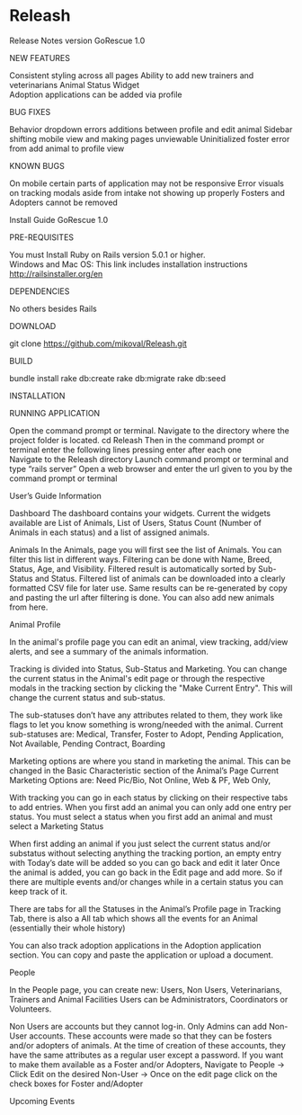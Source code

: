 # Releash
Release Notes version GoRescue 1.0

NEW FEATURES

Consistent styling across all pages
Ability to add new trainers and veterinarians
Animal Status Widget 	
Adoption applications can be added via profile

BUG FIXES

Behavior dropdown errors additions between profile and edit animal
Sidebar shifting mobile view and making pages unviewable
Uninitialized foster error from add animal to profile view

KNOWN BUGS

On mobile certain parts of application may not be responsive
Error visuals on tracking modals aside from intake not showing up properly
Fosters and Adopters cannot be removed

Install Guide  GoRescue 1.0

PRE-REQUISITES

You must Install Ruby on Rails version 5.0.1 or higher.  
Windows and Mac OS:
This link includes installation instructions
http://railsinstaller.org/en

DEPENDENCIES

No others besides Rails

DOWNLOAD

git clone https://github.com/mikoval/Releash.git 

BUILD

bundle install
rake db:create
rake db:migrate
rake db:seed

  	
INSTALLATION
               
RUNNING APPLICATION

Open the command prompt or terminal. Navigate to the directory where the project folder is located. 
	cd Releash
Then in the command prompt or terminal enter the following lines pressing enter after each one	
	Navigate to the Releash directory
Launch command prompt or terminal and type “rails server” 
Open a web browser and enter the url given to you by the command prompt or terminal


User’s Guide Information

Dashboard
The dashboard contains your widgets. Current the widgets available are List of Animals, List of Users, Status Count (Number of Animals in each status) and a list of assigned animals.

Animals
In the Animals, page you will first see the list of Animals. You can filter this list in different ways. Filtering can be done with Name, Breed, Status, Age, and Visibility. Filtered result is automatically sorted by Sub-Status and Status. Filtered list of animals can be downloaded into a clearly formatted CSV file for later use. Same results can be re-generated by copy and pasting the url after filtering is done.
You can also add new animals from here. 

Animal Profile 

In the animal's profile page you can edit an animal, view tracking, add/view alerts, and see a summary of the animals information.

Tracking is divided into Status, Sub-Status and Marketing. You can change the current status in the Animal's edit page or through the respective modals in the tracking section by clicking the "Make Current Entry". This will change the current status and sub-status.

The sub-statuses don’t have any attributes related to them, they work like flags to let you know something is wrong/needed with the animal.
Current sub-statuses are: Medical, Transfer, Foster to Adopt, Pending Application, Not Available, Pending Contract, Boarding

Marketing options are where you stand in marketing the animal. This can be changed in the Basic Characteristic section of the Animal’s Page
Current Marketing Options are: Need Pic/Bio, Not Online, Web & PF, Web Only, 

With tracking you can go in each status by clicking on their respective tabs to add entries. When you first add an animal you can only add one entry per status.
You must select a status when you first add an animal and must select a Marketing Status

When first adding an animal if you just select the current status and/or substatus without selecting anything the tracking portion, an empty entry with Today’s date will be added so you can go back and edit it later
Once the animal is added, you can go back in the Edit page and add more. So if there are multiple events and/or changes while in a certain status you can keep track of it.

There are tabs for all the Statuses in the Animal’s Profile page in Tracking Tab, there is also a All tab which shows all the events for an Animal (essentially their whole history)

You can also track adoption applications in the Adoption application section. You can copy and paste the application or upload a document.


People

In the People page, you can create new:
Users, Non Users, Veterinarians, Trainers and Animal Facilities
Users can be Administrators, Coordinators or Volunteers. 

Non Users are accounts but they cannot log-in. Only Admins can add Non-User accounts. These accounts were made so that they can be fosters and/or adopters of animals. 
At the time of creation of these accounts, they have the same attributes as a regular user except a password.
If you want to make them available as a Foster and/or Adopters, Navigate to People → Click Edit on the desired Non-User → Once on the edit page click on the check boxes for Foster and/Adopter

Upcoming Events
